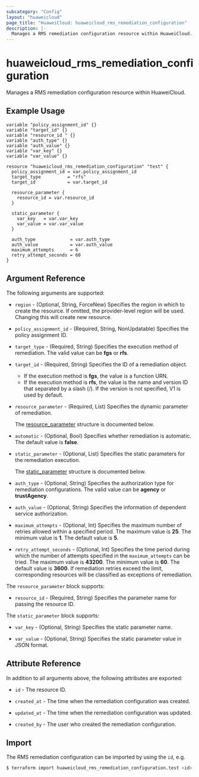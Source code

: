```yaml
---
subcategory: "Config"
layout: "huaweicloud"
page_title: "HuaweiCloud: huaweicloud_rms_remediation_configuration"
description: |-
  Manages a RMS remediation configuration resource within HuaweiCloud.
---
```


# huaweicloud_rms_remediation_configuration

Manages a RMS remediation configuration resource within HuaweiCloud.

## Example Usage

```hcl
variable "policy_assignment_id" {}
variable "target_id" {}
variable "resource_id " {}
variable "auth_type" {}
variable "auth_value" {}
variable "var_key" {}
variable "var_value" {}

resource "huaweicloud_rms_remediation_configuration" "test" {
  policy_assignment_id = var.policy_assignment_id
  target_type          = "rfs"
  target_id            = var.target_id

  resource_parameter {
    resource_id = var.resource_id 
  }

  static_parameter {
    var_key   = var.var_key
    var_value = var.var_value
  }
  
  auth_type             = var.auth_type
  auth_value            = var.auth_value
  maximum_attempts      = 6  
  retry_attempt_seconds = 60  
}
```

## Argument Reference

The following arguments are supported:

* `region` - (Optional, String, ForceNew) Specifies the region in which to create the resource.
  If omitted, the provider-level region will be used. Changing this will create new resource.

* `policy_assignment_id` - (Required, String, NonUpdatable) Specifies the policy assignment ID.

* `target_type` - (Required, String) Specifies the execution method of remediation.
  The valid value can be **fgs** or **rfs**.

* `target_id` - (Required, String) Specifies the ID of a remediation object.
  + If the execution method is **fgs**, the value is a function URN.
  + If the execution method is **rfs**, the value is the name and version ID that separated by a slash (/).
  If the version is not specified, V1 is used by default.

* `resource_parameter` - (Required, List) Specifies the dynamic parameter of remediation.

  The [resource_parameter](#resource_parameter_struct) structure is documented below.

* `automatic` - (Optional, Bool) Specifies whether remediation is automatic.
  The default value is **false**.

* `static_parameter` - (Optional, List) Specifies the static parameters for the remediation execution.

  The [static_parameter](#static_parameter_struct) structure is documented below.

* `auth_type` - (Optional, String) Specifies the authorization type for remediation configurations.
  The valid value can be **agency** or **trustAgency**.

* `auth_value` - (Optional, String) Specifies the information of dependent service authorization.

* `maximum_attempts` - (Optional, Int) Specifies the maximum number of retries allowed within a specified period.
  The maximum value is **25**. The minimum value is **1**. The default value is **5**.

* `retry_attempt_seconds` - (Optional, Int) Specifies the time period during which the number of attempts specified
  in the `maximum_attempts` can be tried.
  The maximum value is **43200**. The minimum value is **60**. The default value is **3600**.
  If remediation retries exceed the limit, corresponding resources will be classified as exceptions of remediation.

<a name="resource_parameter_struct"></a>
The `resource_parameter` block supports:

* `resource_id` - (Required, String) Specifies the parameter name for passing the resource ID.

<a name="static_parameter_struct"></a>
The `static_parameter` block supports:

* `var_key` - (Optional, String) Specifies the static parameter name.

* `var_value` - (Optional, String) Specifies the static parameter value in JSON format.

## Attribute Reference

In addition to all arguments above, the following attributes are exported:

* `id` - The resource ID.

* `created_at` - The time when the remediation configuration was created.

* `updated_at` - The time when the remediation configuration was updated.

* `created_by` - The user who created the remediation configuration.

## Import

The RMS remediation configuration can be imported by using the `id`, e.g.

```bash
$ terraform import huaweicloud_rms_remediation_configuration.test <id>
```
